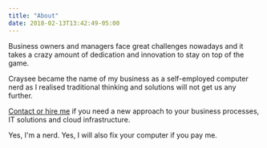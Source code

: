 ```yaml
---
title: "About"
date: 2018-02-13T13:42:49-05:00
---
```


Business owners and managers face great challenges nowadays and it takes a crazy amount of dedication and innovation to stay on top of the game.  

Craysee became the name of my business as a self-employed computer nerd as I realised traditional thinking and solutions will not get us any further.  

[Contact or hire me](/contact) if you need a new approach to your business processes, IT solutions and cloud infrastructure.  

Yes, I'm a nerd. Yes, I will also fix your computer if you pay me.  
